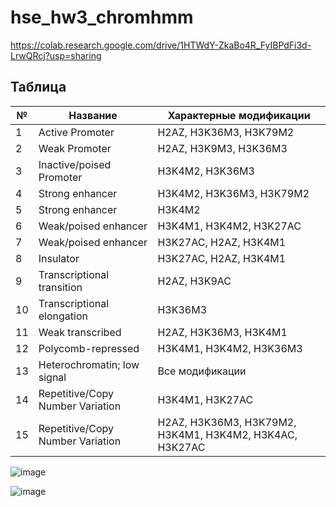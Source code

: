 # hse_hw3_chromhmm

https://colab.research.google.com/drive/1HTWdY-ZkaBo4R_FyIBPdFi3d-LrwQRcj?usp=sharing

## Таблица

№ | Название | Характерные модификации
 --- | --- | ---
1 | Active Promoter | H2AZ, H3K36M3, H3K79M2
2 | Weak Promoter | H2AZ, H3K9M3, H3K36M3
3 | Inactive/poised Promoter | H3K4M2, H3K36M3
4 | Strong enhancer | H3K4M2, H3K36M3, H3K79M2
5 | Strong enhancer | H3K4M2
6 | Weak/poised enhancer | H3K4M1, H3K4M2, H3K27AC
7 | Weak/poised enhancer | H3K27AC, H2AZ, H3K4M1
8 | Insulator | H3K27AC, H2AZ, H3K4M1
9 | Transcriptional transition | H2AZ, H3K9AC
10 | Transcriptional elongation | H3K36M3
11 | Weak transcribed | H2AZ, H3K36M3, H3K4M1
12 | Polycomb-repressed | H3K4M1, H3K4M2, H3K36M3
13 | Heterochromatin; low signal | Все модификации
14 | Repetitive/Copy Number Variation | H3K4M1, H3K27AC
15 | Repetitive/Copy Number Variation | H2AZ, H3K36M3, H3K79M2, H3K4M1, H3K4M2, H3K4AC, H3K27AC

![image](https://user-images.githubusercontent.com/70810768/230802817-cd087275-27a6-405e-97ab-9a9b59a9d4c5.png)

![image](https://user-images.githubusercontent.com/70810768/230802882-b01999fb-30b7-41f3-99ef-3f4c546ec860.png)
